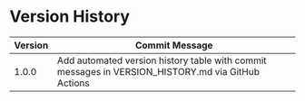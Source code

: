 # Version History

<!-- START_VERSION_HISTORY -->
| Version | Commit Message |
|---------|----------------|
| 1.0.0 | Add automated version history table with commit messages in VERSION_HISTORY.md via GitHub Actions |

<!-- END_VERSION_HISTORY -->
